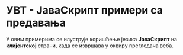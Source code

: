 # УВТ - ЈаваСкрипт примери са предавања

У овим примерима се илуструје коришћење језика **ЈаваСкрипт** на **клијентској** страни, када се извршава у оквиру прегледача веба.